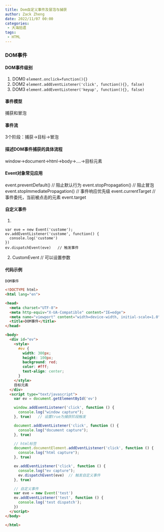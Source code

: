 ```yaml
---
title: Dom自定义事件及冒泡与捕获
author: Zack Zheng
date: 2022/11/07 00:00
categories:
 - 大海拾遗
tags:
 - HTML
---
```


### DOM事件

#### DOM事件级别
1. DOM0 `element.onclick=function(){}`
2. DOM2 `element.addEventListener('click', function(){}, false)`
3. DOM3 `element.addEventListener('keyup', function(){}, false)`


#### 事件模型
捕获和冒泡

#### 事件流
3个阶段：捕获->目标->冒泡

#### 描述DOM事件捕获的具体流程
window->document->html->body->....->目标元素

#### Event对象常见应用
event.preventDefault()  // 阻止默认行为
event.stopPropagation()  // 阻止冒泡
event.stopImmediatePropagation()  // 事件响应优先级
event.currentTarget  // 事件委托，当前被点击的元素
event.target

#### 自定义事件

1. 
```
var eve = new Event('custome');
ev.addEventListener('custome', function() {
  console.log('custome')
})
ev.dispatchEvent(eve)   // 触发事件
```

2. CustomEvent // 可以设置参数

#### 代码示例
`DOM事件`


```html
<!DOCTYPE html>
<html lang="en">

<head>
  <meta charset="UTF-8">
  <meta http-equiv="X-UA-Compatible" content="IE=edge">
  <meta name="viewport" content="width=device-width, initial-scale=1.0">
  <title>DOM事件</title>
</head>

<body>
  <div id="ev">
    <style>
      #ev {
        width: 300px;
        height: 100px;
        background: red;
        color: #fff;
        text-align: center;
      }
    </style>
    目标元素
  </div>
  <script type="text/javascript">
    var ev = document.getElementById('ev')

    window.addEventListener('click', function () {
      console.log("window capture");
    }, true)   // 设置true为捕获阶段触发

    document.addEventListener('click', function () {
      console.log("document capture");
    }, true)

    // html标签
    document.documentElement.addEventListener('click', function () {
      console.log("html capture");
    }, true)

    ev.addEventListener('click', function () {
      console.log("ev capture");
      ev.dispatchEvent(eve)  // 触发自定义事件
    }, true)

    // 自定义事件
    var eve = new Event('test')
    ev.addEventListener('test', function () {
      console.log('test dispatch');
    })
  </script>
</body>

</html>
```
